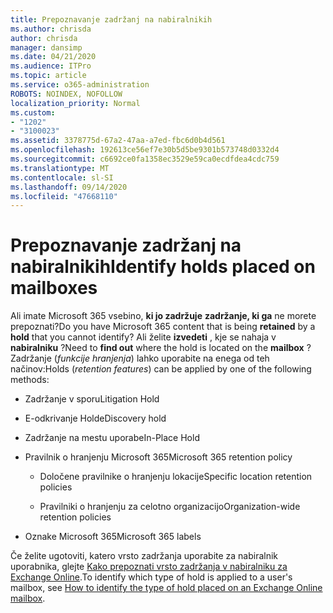 ```yaml
---
title: Prepoznavanje zadržanj na nabiralnikih
ms.author: chrisda
author: chrisda
manager: dansimp
ms.date: 04/21/2020
ms.audience: ITPro
ms.topic: article
ms.service: o365-administration
ROBOTS: NOINDEX, NOFOLLOW
localization_priority: Normal
ms.custom:
- "1202"
- "3100023"
ms.assetid: 3378775d-67a2-47aa-a7ed-fbc6d0b4d561
ms.openlocfilehash: 192613ce56ef7e30b5d5be9301b573748d0332d4
ms.sourcegitcommit: c6692ce0fa1358ec3529e59ca0ecdfdea4cdc759
ms.translationtype: MT
ms.contentlocale: sl-SI
ms.lasthandoff: 09/14/2020
ms.locfileid: "47668110"
---
```

# <a name="identify-holds-placed-on-mailboxes"></a><span data-ttu-id="d8503-102">Prepoznavanje zadržanj na nabiralnikih</span><span class="sxs-lookup"><span data-stu-id="d8503-102">Identify holds placed on mailboxes</span></span>

<span data-ttu-id="d8503-103">Ali imate Microsoft 365 vsebino, **ki jo zadržuje** **zadržanje, ki ga** ne morete prepoznati?</span><span class="sxs-lookup"><span data-stu-id="d8503-103">Do you have Microsoft 365 content that is being **retained** by a **hold** that you cannot identify?</span></span> <span data-ttu-id="d8503-104">Ali želite **izvedeti** , kje se nahaja v **nabiralniku** ?</span><span class="sxs-lookup"><span data-stu-id="d8503-104">Need to **find out** where the hold is located on the **mailbox** ?</span></span> <span data-ttu-id="d8503-105">Zadržanje (*funkcije hranjenja*) lahko uporabite na enega od teh načinov:</span><span class="sxs-lookup"><span data-stu-id="d8503-105">Holds (*retention features*) can be applied by one of the following methods:</span></span>
  
- <span data-ttu-id="d8503-106">Zadržanje v sporu</span><span class="sxs-lookup"><span data-stu-id="d8503-106">Litigation Hold</span></span>

- <span data-ttu-id="d8503-107">E-odkrivanje Hold</span><span class="sxs-lookup"><span data-stu-id="d8503-107">eDiscovery hold</span></span>

- <span data-ttu-id="d8503-108">Zadržanje na mestu uporabe</span><span class="sxs-lookup"><span data-stu-id="d8503-108">In-Place Hold</span></span>

- <span data-ttu-id="d8503-109">Pravilnik o hranjenju Microsoft 365</span><span class="sxs-lookup"><span data-stu-id="d8503-109">Microsoft 365 retention policy</span></span> 

  - <span data-ttu-id="d8503-110">Določene pravilnike o hranjenju lokacije</span><span class="sxs-lookup"><span data-stu-id="d8503-110">Specific location retention policies</span></span>

  - <span data-ttu-id="d8503-111">Pravilniki o hranjenju za celotno organizacijo</span><span class="sxs-lookup"><span data-stu-id="d8503-111">Organization-wide retention policies</span></span>

- <span data-ttu-id="d8503-112">Oznake Microsoft 365</span><span class="sxs-lookup"><span data-stu-id="d8503-112">Microsoft 365 labels</span></span>

<span data-ttu-id="d8503-113">Če želite ugotoviti, katero vrsto zadržanja uporabite za nabiralnik uporabnika, glejte [Kako prepoznati vrsto zadržanja v nabiralniku za Exchange Online](https://docs.microsoft.com/microsoft-365/compliance/identify-a-hold-on-an-exchange-online-mailbox).</span><span class="sxs-lookup"><span data-stu-id="d8503-113">To identify which type of hold is applied to a user's mailbox, see [How to identify the type of hold placed on an Exchange Online mailbox](https://docs.microsoft.com/microsoft-365/compliance/identify-a-hold-on-an-exchange-online-mailbox).</span></span>
